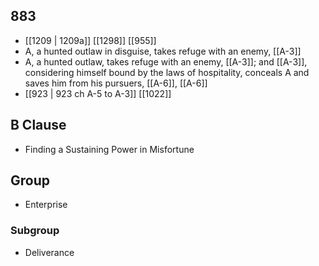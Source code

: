 ## 883
- [[1209 | 1209a]] [[1298]] [[955]] 
- A, a hunted outlaw in disguise, takes refuge with an enemy, [[A-3]]
- A, a hunted outlaw, takes refuge with an enemy, [[A-3]]; and [[A-3]], considering himself bound by the laws of hospitality, conceals A and saves him from his pursuers, [[A-6]], [[A-6]]
- [[923 | 923 ch A-5 to A-3]] [[1022]] 

## B Clause
- Finding a Sustaining Power in Misfortune

## Group
- Enterprise

### Subgroup
- Deliverance

